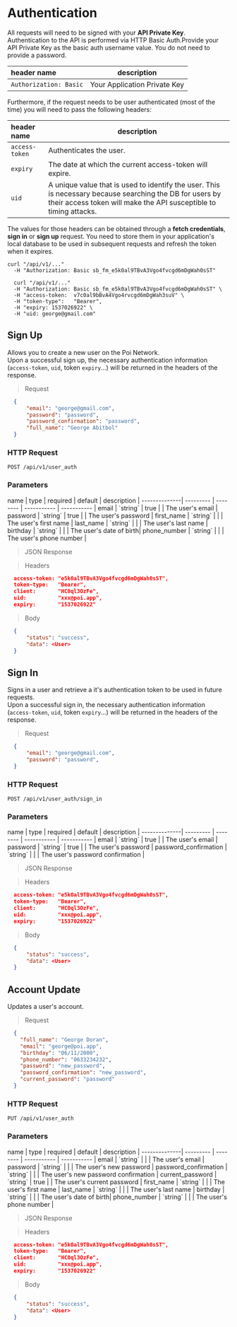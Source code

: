 # Authentication

All requests will need to be signed with your **API Private Key**.<br />
Authentication to the API is performed via HTTP Basic Auth.Provide your API Private Key as the basic auth username value. You do not need to provide a password.

| header name            | description              |                     
|:----------------|--------------------------|
| `Authorization: Basic` | Your Application Private Key |


Furthermore, if the request needs to be user authenticated (most of the time) you will need to pass the following headers:

| header name            | description           |
|:----------------|-----------------------|
| `access-token`  | Authenticates the user. |
| `expiry`        | The date at which the current access-token will expire. |
| `uid`           | A unique value that is used to identify the user. This is necessary because searching the DB for users by their access token will make the API susceptible to timing attacks.|

The values for those headers can be obtained through a **fetch credentials**, **sign in** or **sign up** request. You need to store them in your application's local database to be used in subsequent requests and refresh the token when it expires.

```shell
curl "/api/v1/..."
  -H "Authorization: Basic sb_fm_e5k0al9TBvA3Vgo4fvcgd6mDgWah0sST"
```
```shell
  curl "/api/v1/..."
  -H "Authorization: Basic sb_fm_e5k0al9TBvA3Vgo4fvcgd6mDgWah0sST" \
  -H "access-token:  v7c0al9bBvA4Vgo4rvcgd6mDgWah3suV" \
  -H "token-type":   "Bearer",
  -H "expiry: 1537026922" \
  -H "uid: george@gmail.com"
```

## Sign Up

Allows you to create a new user on the Poi Network.<br />
Upon a successful sign up, the necessary authentication information (`access-token`, `uid`, token `expiry`...) will be returned in the headers of the response.

> Request

```json
  {
      "email": "george@gmail.com",
      "password": "password",
      "password_confirmation": "password",
      "full_name": "George Abitbol"
  }
```

### HTTP Request

`POST /api/v1/user_auth`

### Parameters

<div class="params-table"></div>
name          | type      | required | default     | description |
--------------| --------- | -------- | ----------- | ----------- |
email         | `string`  | true     |             | The user's email |
password      | `string`  | true     |             | The user's password |
first_name    | `string`  |          |             | The user's first name |
last_name     | `string`  |          |             | The user's last name |
birthday      | `string`  |          |             | The user's date of birth|
phone_number  | `string`  |          |             | The user's phone number |


>  JSON Response

> Headers

```json
  access-token: "e5k0al9TBvA3Vgo4fvcgd6mDgWah0sST",
  token-type:   "Bearer",
  client:       "HC0ql3OzFe",
  uid:          "xxx@poi.app",
  expiry:       "1537026922"
```

> Body

```json
  {
      "status": "success",
      "data": <User>
  }
```

## Sign In

Signs in a user and retrieve a it's authentication token to be used in future requests.<br />
Upon a successful sign in, the necessary authentication information (`access-token`, `uid`, token `expiry`...) will be returned in the headers of the response.

> Request

```json
  {
      "email": "george@gmail.com",
      "password": "password",
  }
```

### HTTP Request

`POST /api/v1/user_auth/sign_in`

### Parameters

<div class="params-table"></div>
name          | type      | required | default     | description |
--------------| --------- | -------- | ----------- | ----------- |
email         | `string`  | true     |             | The user's email |
password      | `string`  | true     |             | The user's password |
password_confirmation | `string`  |      |         | The user's password confirmation |

>  JSON Response

> Headers

```json
  access-token: "e5k0al9TBvA3Vgo4fvcgd6mDgWah0sST",
  token-type:   "Bearer",
  client:       "HC0ql3OzFe",
  uid:          "xxx@poi.app",
  expiry:       "1537026922"
```

> Body

```json
  {
      "status": "success",
      "data": <User>
  }
```

## Account Update

Updates a user's account.<br />

> Request

```json
  {
    "full_name": "George Doran",
    "email": "george@poi.app",
    "birthday": "06/11/2000",
    "phone_number": "0633234232",
    "password": "new_password",
    "password_confirmation": "new_password",
    "current_password": "password"
  }
```

### HTTP Request

`PUT /api/v1/user_auth`

### Parameters

<div class="params-table"></div>
name          | type      | required | default     | description |
--------------| --------- | -------- | ----------- | ----------- |
email         | `string`  |       |                | The user's email |
password      | `string`  |       |                | The user's new password |
password_confirmation | `string`  |      |         | The user's new password confirmation |
current_password      | `string`  | true |         | The user's current password |
first_name    | `string`  |          |             | The user's first name |
last_name     | `string`  |          |             | The user's last name |
birthday      | `string`  |          |             | The user's date of birth|
phone_number  | `string`  |          |             | The user's phone number |


>  JSON Response

> Headers

```json
  access-token: "e5k0al9TBvA3Vgo4fvcgd6mDgWah0sST",
  token-type:   "Bearer",
  client:       "HC0ql3OzFe",
  uid:          "xxx@poi.app",
  expiry:       "1537026922"
```

> Body

```json
  {
      "status": "success",
      "data": <User>
  }
```
